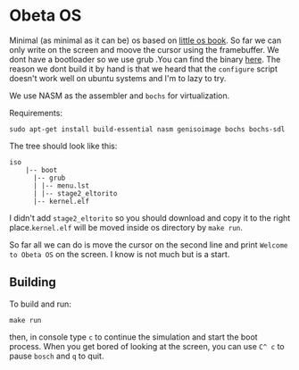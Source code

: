# Obeta OS
Minimal (as minimal as it can be) os based on [little os book](https://littleosbook.github.io). So far we can only write on the screen and moove the cursor using the framebuffer. We dont have a bootloader so we use grub .You can find the binary [here](http://littleosbook.github.com/files/stage2_eltorito). The reason we dont build it by hand is that we heard that the `configure` script doesn't work well on ubuntu systems and I'm to lazy to try.

We use NASM as the assembler and `bochs` for virtualization.

Requirements:
```
sudo apt-get install build-essential nasm genisoimage bochs bochs-sdl
``` 
The tree should look like this:
```
iso
    |-- boot
      |-- grub
      | |-- menu.lst
      | |-- stage2_eltorito
      |-- kernel.elf
```
I didn't add `stage2_eltorito` so you should download and copy it to the right place.`kernel.elf` will be moved inside os directory by `make run`.

So far all we can do is move the cursor on the second line and print `Welcome to Obeta OS` on the screen. I know is not much but is a start.

## Building

To build and run:
```
make run
```
then, in console type `c` to continue the simulation and start the boot process.
When you get bored of looking at the screen, you can use `C^ c` to pause `bosch` and `q` to quit. 
